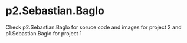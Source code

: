 # p2.Sebastian.Baglo

Check p2.Sebastian.Baglo for soruce code and images for project 2
and p1.Sebastian.Baglo for project 1




